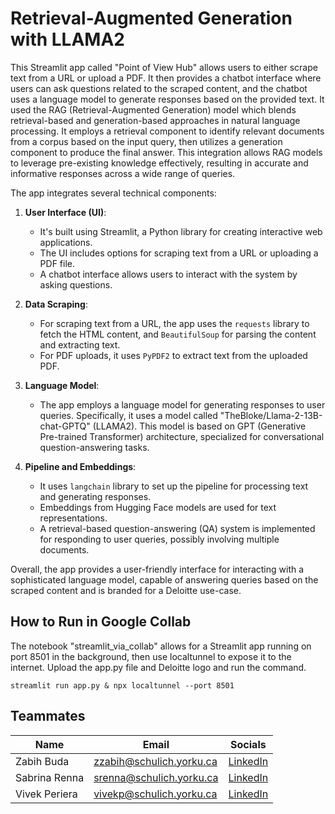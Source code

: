 # Retrieval-Augmented Generation with LLAMA2 

This Streamlit app called "Point of View Hub" allows users to either scrape text from a URL or upload a PDF. It then provides a chatbot interface where users can ask questions related to the scraped content, and the chatbot uses a language model to generate responses based on the provided text.
It used the RAG (Retrieval-Augmented Generation) model which blends retrieval-based and generation-based approaches in natural language processing. It employs a retrieval component to identify relevant documents from a corpus based on the input query, then utilizes a generation component to produce the final answer. This integration allows RAG models to leverage pre-existing knowledge effectively, resulting in accurate and informative responses across a wide range of queries. 

The app integrates several technical components:

1. **User Interface (UI)**:
   - It's built using Streamlit, a Python library for creating interactive web applications.
   - The UI includes options for scraping text from a URL or uploading a PDF file.
   - A chatbot interface allows users to interact with the system by asking questions.

2. **Data Scraping**:
   - For scraping text from a URL, the app uses the `requests` library to fetch the HTML content, and `BeautifulSoup` for parsing the content and extracting text.
   - For PDF uploads, it uses `PyPDF2` to extract text from the uploaded PDF.

3. **Language Model**:
   - The app employs a language model for generating responses to user queries. Specifically, it uses a model called "TheBloke/Llama-2-13B-chat-GPTQ" (LLAMA2). This model is based on GPT (Generative Pre-trained Transformer) architecture, specialized for conversational question-answering tasks.
   
4. **Pipeline and Embeddings**:
   - It uses `langchain` library to set up the pipeline for processing text and generating responses.
   - Embeddings from Hugging Face models are used for text representations.
   - A retrieval-based question-answering (QA) system is implemented for responding to user queries, possibly involving multiple documents.

Overall, the app provides a user-friendly interface for interacting with a sophisticated language model, capable of answering queries based on the scraped content and is branded for a Deloitte use-case. 

## How to Run in Google Collab 

The notebook "streamlit_via_collab" allows for a Streamlit app running on port 8501 in the background, then use localtunnel to expose it to the internet. Upload the app.py file and Deloitte logo and run the command.

```streamlit run app.py & npx localtunnel --port 8501```

## Teammates
| Name             | Email                  | Socials                                      |
|------------------|------------------------|-------------------------------------------------------|
| Zabih Buda | zzabih@schulich.yorku.ca | [LinkedIn](https://www.linkedin.com/in/zabih-buda-3b9b6076/)      |
| Sabrina Renna    | srenna@schulich.yorku.ca | [LinkedIn](https://www.linkedin.com/in/sabrinarenna/)               |
| Vivek Periera  | vivekp@schulich.yorku.ca | [LinkedIn](https://www.linkedin.com/in/vivek-pereira/)        |
